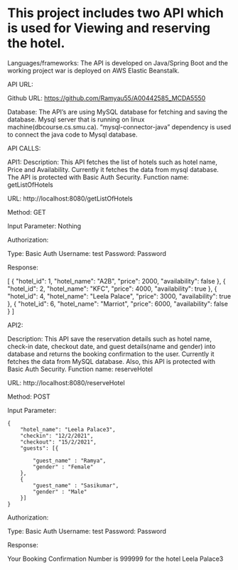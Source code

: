 # This project includes two API which is used for Viewing and reserving the hotel.

Languages/frameworks:
The API is developed on Java/Spring Boot and the working project war is deployed on  AWS Elastic Beanstalk.

API URL:

Github URL:
https://github.com/Ramyau55/A00442585_MCDA5550

Database:
The API’s are using MySQL database for fetching and saving the database. Mysql server that is running on linux machine(dbcourse.cs.smu.ca). “mysql-connector-java”  dependency is used to connect the java code to Mysql database.
 
API CALLS:

API1:
Description: 
This API fetches the list of hotels such as hotel name, Price and Availability. Currently it fetches the data from mysql database. The API is protected with Basic Auth Security.
Function name: getListOfHotels

URL: http://localhost:8080/getListOfHotels

Method: GET
 
Input Parameter: Nothing

Authorization:

Type: Basic Auth
Username: test
Password: Password

Response:

[
    {
        "hotel_id": 1,
        "hotel_name": "A2B",
        "price": 2000,
        "availability": false
    },
    {
        "hotel_id": 2,
        "hotel_name": "KFC",
        "price": 4000,
        "availability": true
    },
    {
        "hotel_id": 4,
        "hotel_name": "Leela Palace",
        "price": 3000,
        "availability": true
    },
    {
        "hotel_id": 6,
        "hotel_name": "Marriot",
        "price": 6000,
        "availability": false
    }
]


API2:

Description: 
This API save the reservation details such as hotel name, check-in date, checkout date, and guest details(name and gender) into database and returns the booking confirmation to the user. Currently it fetches the data from MySQL database. Also, this API is protected with Basic Auth Security.
Function name: reserveHotel

URL: http://localhost:8080/reserveHotel

Method: POST
 
Input Parameter: 

    {
        "hotel_name": "Leela Palace3",
        "checkin": "12/2/2021",
        "checkout": "15/2/2021",
        "guests": [{
            
            "guest_name" : "Ramya",
            "gender" : "Female"
        },
        {  
            "guest_name" : "Sasikumar",
            "gender" : "Male"
        }]
    }

Authorization:

Type: Basic Auth
Username: test
Password: Password

Response:

Your Booking Confirmation Number is 999999 for the hotel Leela Palace3

 









